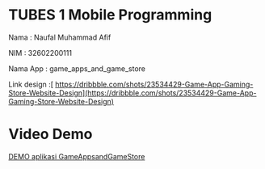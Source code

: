 # TUBES 1 Mobile Programming 

Nama : Naufal Muhammad Afif

NIM : 32602200111

Nama App : game_apps_and_game_store

Link design :[ https://dribbble.com/shots/23534429-Game-App-Gaming-Store-Website-Design](https://dribbble.com/shots/23534429-Game-App-Gaming-Store-Website-Design)

# Video Demo 

[DEMO aplikasi GameAppsandGameStore](https://github.com/user-attachments/assets/a60bf585-eb6b-4c9f-a9ce-28e1250f94a0)
